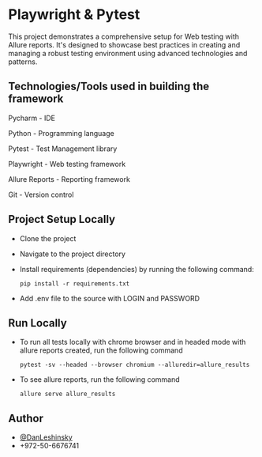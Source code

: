 # Playwright & Pytest

This project demonstrates a comprehensive setup for Web testing with Allure reports. It's designed to showcase best practices in creating and managing a robust testing environment using advanced technologies and patterns.

## Technologies/Tools used in building the framework
Pycharm - IDE

Python - Programming language

Pytest - Test Management library

Playwright - Web testing framework

Allure Reports - Reporting framework

Git - Version control

## Project Setup Locally
- Clone the project
- Navigate to the project directory
- Install requirements (dependencies) by running the following command:

    `pip install -r requirements.txt`
- Add .env file to the source with LOGIN and PASSWORD

## Run Locally

-  To run all tests locally with chrome browser and in headed mode with allure reports created, run the following command
  
     `pytest -sv --headed --browser chromium --alluredir=allure_results`

-  To see allure reports, run the following command

      `allure serve allure_results`

## Author

- [@DanLeshinsky](https://www.github.com/DanLeshinsky)
- +972-50-6676741

